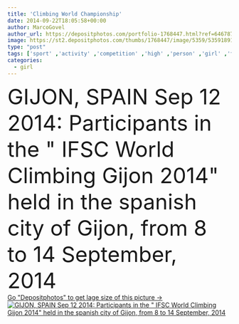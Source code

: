 ```yaml
---
title: 'Climbing World Championship'
date: 2014-09-22T18:05:58+00:00
author: MarcoGovel
author_url: https://depositphotos.com/portfolio-1768447.html?ref=64678756
image: https://st2.depositphotos.com/thumbs/1768447/image/5359/53591891/api_thumb_450.jpg?forcejpeg=true
type: "post"
tags: ['sport' ,'activity' ,'competition' ,'high' ,'person' ,'girl' ,'female' ,'adult' ,'risk' ,'up' ,'action' ,'mountain' ,'hand' ,'city' ,'wall' ,'indoor' ,'strong' ,'active' ,'woman' ,'grip' ,'fitness' ,'hang' ,'world' ,'exercise' ,'strength' ,'rock' ,'safety' ,'in' ,'extreme' ,'rope' ,'climbing' ,'spain' ,'championship' ,'height' ,'training' ,'September' ,'14' ,'of' ,'clambering' ,'12' ,'muscular' ,'the' ,'climb' ,'from' ,'climber' ,'spanish' ,'to' ,'held' ,'2014' ,'bouldering' ]
categories: 
  - girl
---
```

<div aling="center">
            <font size="60"> GIJON, SPAIN Sep 12 2014:  Participants in the " IFSC World Climbing Gijon 2014"  held in the spanish city of Gijon, from 8 to 14 September, 2014</font>   
</div>
<div>
    <a href='https://st2.depositphotos.com/thumbs/1768447/image/5359/53591891/api_thumb_450.jpg?forcejpeg=true?ref=64678756' target=_blank > Go "Depositphotos" to get lage size of this picture ->
        <img href='https://st2.depositphotos.com/thumbs/1768447/image/5359/53591891/api_thumb_450.jpg?forcejpeg=true?ref=64678756' src='https://st2.depositphotos.com/1768447/5359/i/950/depositphotos_53591891-stock-photo-climbing-world-championship.jpg?forcejpeg=true' alt='GIJON, SPAIN Sep 12 2014:  Participants in the " IFSC World Climbing Gijon 2014"  held in the spanish city of Gijon, from 8 to 14 September, 2014' >
    </a>
</div>
